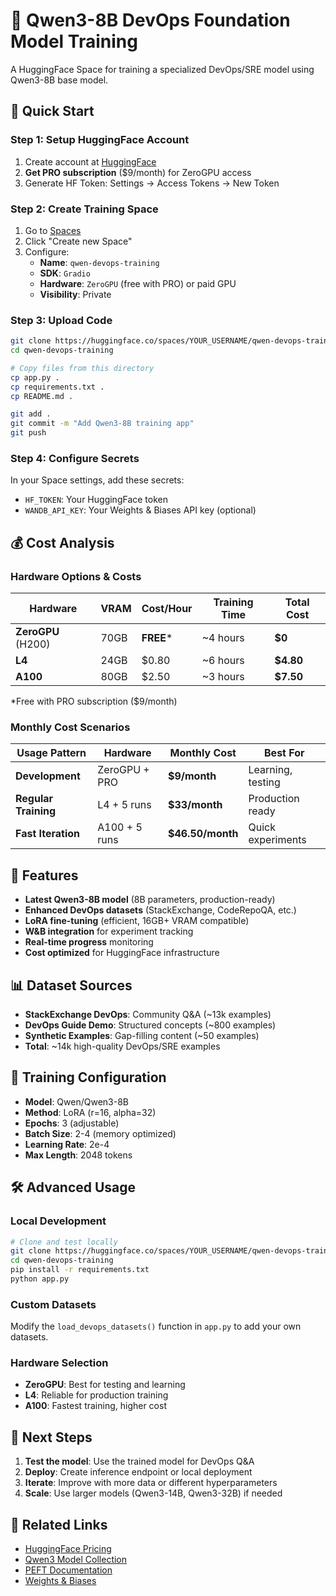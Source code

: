 # 🤖 Qwen3-8B DevOps Foundation Model Training

A HuggingFace Space for training a specialized DevOps/SRE model using Qwen3-8B base model.

## 🚀 Quick Start

### Step 1: Setup HuggingFace Account
1. Create account at [HuggingFace](https://huggingface.co)
2. **Get PRO subscription** ($9/month) for ZeroGPU access
3. Generate HF Token: Settings → Access Tokens → New Token

### Step 2: Create Training Space
1. Go to [Spaces](https://huggingface.co/spaces)
2. Click "Create new Space"
3. Configure:
   - **Name**: `qwen-devops-training`
   - **SDK**: `Gradio`
   - **Hardware**: `ZeroGPU` (free with PRO) or paid GPU
   - **Visibility**: Private

### Step 3: Upload Code
```bash
git clone https://huggingface.co/spaces/YOUR_USERNAME/qwen-devops-training
cd qwen-devops-training

# Copy files from this directory
cp app.py .
cp requirements.txt .
cp README.md .

git add .
git commit -m "Add Qwen3-8B training app"
git push
```

### Step 4: Configure Secrets
In your Space settings, add these secrets:
- `HF_TOKEN`: Your HuggingFace token
- `WANDB_API_KEY`: Your Weights & Biases API key (optional)

## 💰 Cost Analysis

### Hardware Options & Costs

| Hardware           | VRAM | Cost/Hour | Training Time | Total Cost |
| ------------------ | ---- | --------- | ------------- | ---------- |
| **ZeroGPU** (H200) | 70GB | **FREE*** | ~4 hours      | **$0**     |
| **L4**             | 24GB | $0.80     | ~6 hours      | **$4.80**  |
| **A100**           | 80GB | $2.50     | ~3 hours      | **$7.50**  |

*Free with PRO subscription ($9/month)

### Monthly Cost Scenarios

| Usage Pattern        | Hardware      | Monthly Cost     | Best For          |
| -------------------- | ------------- | ---------------- | ----------------- |
| **Development**      | ZeroGPU + PRO | **$9/month**     | Learning, testing |
| **Regular Training** | L4 + 5 runs   | **$33/month**    | Production ready  |
| **Fast Iteration**   | A100 + 5 runs | **$46.50/month** | Quick experiments |

## 🔧 Features

- **Latest Qwen3-8B model** (8B parameters, production-ready)
- **Enhanced DevOps datasets** (StackExchange, CodeRepoQA, etc.)
- **LoRA fine-tuning** (efficient, 16GB+ VRAM compatible)
- **W&B integration** for experiment tracking
- **Real-time progress** monitoring
- **Cost optimized** for HuggingFace infrastructure

## 📊 Dataset Sources

- **StackExchange DevOps**: Community Q&A (~13k examples)
- **DevOps Guide Demo**: Structured concepts (~800 examples)  
- **Synthetic Examples**: Gap-filling content (~50 examples)
- **Total**: ~14k high-quality DevOps/SRE examples

## 🎯 Training Configuration

- **Model**: Qwen/Qwen3-8B
- **Method**: LoRA (r=16, alpha=32)
- **Epochs**: 3 (adjustable)
- **Batch Size**: 2-4 (memory optimized)
- **Learning Rate**: 2e-4
- **Max Length**: 2048 tokens

## 🛠️ Advanced Usage

### Local Development
```bash
# Clone and test locally
git clone https://huggingface.co/spaces/YOUR_USERNAME/qwen-devops-training
cd qwen-devops-training
pip install -r requirements.txt
python app.py
```

### Custom Datasets
Modify the `load_devops_datasets()` function in `app.py` to add your own datasets.

### Hardware Selection
- **ZeroGPU**: Best for testing and learning
- **L4**: Reliable for production training
- **A100**: Fastest training, higher cost

## 📝 Next Steps

1. **Test the model**: Use the trained model for DevOps Q&A
2. **Deploy**: Create inference endpoint or local deployment
3. **Iterate**: Improve with more data or different hyperparameters
4. **Scale**: Use larger models (Qwen3-14B, Qwen3-32B) if needed

## 🔗 Related Links

- [HuggingFace Pricing](https://huggingface.co/pricing)
- [Qwen3 Model Collection](https://huggingface.co/collections/Qwen/qwen3-67dd247413f0e2e4f653967f)
- [PEFT Documentation](https://huggingface.co/docs/peft)
- [Weights & Biases](https://wandb.ai)